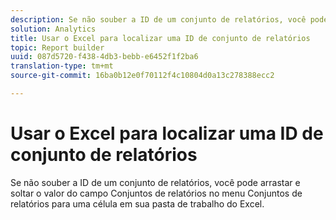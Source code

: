 ```yaml
---
description: Se não souber a ID de um conjunto de relatórios, você pode arrastar e soltar o valor do campo Conjuntos de relatórios no menu Conjuntos de relatórios para uma célula em sua pasta de trabalho do Excel.
solution: Analytics
title: Usar o Excel para localizar uma ID de conjunto de relatórios
topic: Report builder
uuid: 087d5720-f438-4db3-bebb-e6452f1f2ba6
translation-type: tm+mt
source-git-commit: 16ba0b12e0f70112f4c10804d0a13c278388ecc2

---
```



# Usar o Excel para localizar uma ID de conjunto de relatórios

Se não souber a ID de um conjunto de relatórios, você pode arrastar e soltar o valor do campo Conjuntos de relatórios no menu Conjuntos de relatórios para uma célula em sua pasta de trabalho do Excel.

